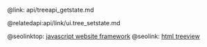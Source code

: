 @link: api/treeapi_getstate.md



@relatedapi:api/link/ui.tree_setstate.md



@seolinktop: [javascript website framework](https://webix.com)
@seolink: [html treeview](https://webix.com/widget/tree/)